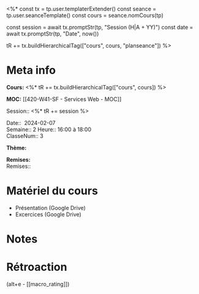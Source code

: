 <%*
const tx = tp.user.templaterExtender()
const seance = tp.user.seanceTemplate()
const cours = seance.nomCours(tp)

const session = await tx.promptStr(tp, "Session (H|A + YY)")
const date = await tx.promptStr(tp, "Date", now())

tR += tx.buildHierarchicalTag(["cours", cours, "planseance"])
%>
# Meta info

**Cours:** <%* tR += tx.buildHierarchicalTag(["cours", cours]) %>

**MOC:** [[420-W41-SF - Services Web - MOC]]

Session:: <%* tR += session %>

Date::  2024-02-07  
Semaine:: 2 
Heure:: 16:00 à 18:00  
ClasseNum:: 3

**Thème:**

**Remises:**  
Remises::

# Matériel du cours
* Présentation (Google Drive)
* Excercices (Google Drive)

# Notes

# Rétroaction
(alt+e - [[macro_rating]])